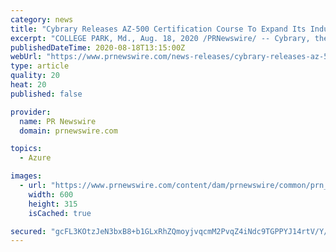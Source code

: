 ```yaml
---
category: news
title: "Cybrary Releases AZ-500 Certification Course To Expand Its Industry Leading Azure Cloud Training Catalog"
excerpt: "COLLEGE PARK, Md., Aug. 18, 2020 /PRNewswire/ -- Cybrary, the world's largest online cybersecurity career development platform, today announced it has released its new AZ-500: Microsoft Azure Security Technologies certification course to further ..."
publishedDateTime: 2020-08-18T13:15:00Z
webUrl: "https://www.prnewswire.com/news-releases/cybrary-releases-az-500-certification-course-to-expand-its-industry-leading-azure-cloud-training-catalog-301113846.html"
type: article
quality: 20
heat: 20
published: false

provider:
  name: PR Newswire
  domain: prnewswire.com

topics:
  - Azure

images:
  - url: "https://www.prnewswire.com/content/dam/prnewswire/common/prn_facebook_sharing_logo.jpg"
    width: 600
    height: 315
    isCached: true

secured: "gcFL3KOtzJeN3bxB8+b1GLxRhZQmoyjvqcmM2PvqZ4iNdc9TGPPYJ14rtV/Y/vVFa8kVKPQc0IvPTzBzHgm8yJKzlMCR1+LU3jy7n41YHCxgtaYcjoQHeK9Rp8xbGbyWW0rDuxrCCuGMhDEHeCT7b9TcSGvFsbbPkiXWSRFiTaAJxk2zjCZzfgNfLq3x/LJU1QQR2Nu3Cl7Vq8vpUVRcUZolLntm+R6Qi/bBr4lXqT08iziGRQ0E4+lG8R96nCrl9EWF/fhQcP4U/xJgqbmQ9JVqauM0qoUJC1E7H+fn7VY7o1iUKDloYPDoUDtCu4rKvjBDbS/AIW6WoJ3WLgTg8A==;f2GtCGfw5nM6A6PkhqX6vQ=="
---
```


